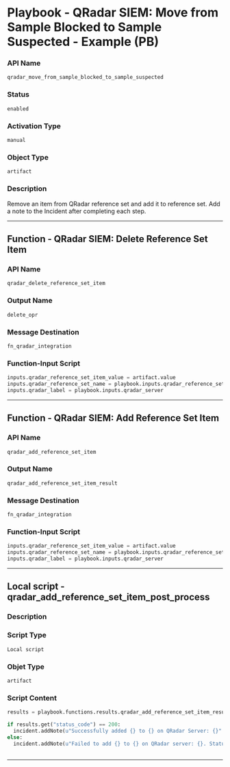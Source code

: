<!--
    DO NOT MANUALLY EDIT THIS FILE
    THIS FILE IS AUTOMATICALLY GENERATED WITH resilient-sdk codegen
    Generated with resilient-sdk v49.1.51
-->

# Playbook - QRadar SIEM: Move from Sample Blocked to Sample Suspected - Example (PB)

### API Name
`qradar_move_from_sample_blocked_to_sample_suspected`

### Status
`enabled`

### Activation Type
`manual`

### Object Type
`artifact`

### Description
Remove an item from QRadar reference set and add it to reference set. Add a note to the Incident after completing each step.


---
## Function - QRadar SIEM: Delete Reference Set Item

### API Name
`qradar_delete_reference_set_item`

### Output Name
`delete_opr`

### Message Destination
`fn_qradar_integration`

### Function-Input Script
```python
inputs.qradar_reference_set_item_value = artifact.value
inputs.qradar_reference_set_name = playbook.inputs.qradar_reference_set_name
inputs.qradar_label = playbook.inputs.qradar_server
```

---
## Function - QRadar SIEM: Add Reference Set Item

### API Name
`qradar_add_reference_set_item`

### Output Name
`qradar_add_reference_set_item_result`

### Message Destination
`fn_qradar_integration`

### Function-Input Script
```python
inputs.qradar_reference_set_item_value = artifact.value
inputs.qradar_reference_set_name = playbook.inputs.qradar_reference_set_to_move_to
inputs.qradar_label = playbook.inputs.qradar_server
```

---

## Local script - qradar_add_reference_set_item_post_process

### Description


### Script Type
`Local script`

### Objet Type
`artifact`

### Script Content
```python
results = playbook.functions.results.qradar_add_reference_set_item_result

if results.get("status_code") == 200:
  incident.addNote(u"Successfully added {} to {} on QRadar Server: {}".format(artifact.value, playbook.inputs.qradar_reference_set_name, results.inputs["qradar_label"]))
else:
  incident.addNote(u"Failed to add {} to {} on QRadar server: {}. Status code: {}, message: {}".format(artifact.value, playbook.inputs.qradar_reference_set_name, results.inputs["qradar_label"], results.get("status_code"), results['message']))
  
```

---

